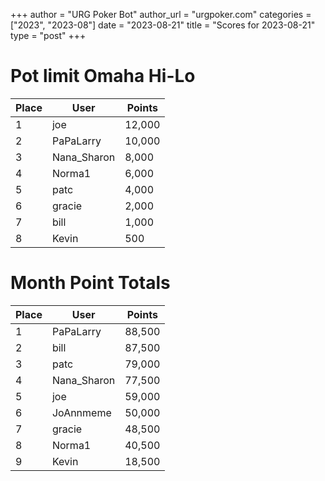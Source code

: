 +++
author = "URG Poker Bot"
author_url = "urgpoker.com"
categories = ["2023", "2023-08"]
date = "2023-08-21"
title = "Scores for 2023-08-21"
type = "post"
+++
# Pot limit Omaha Hi-Lo

| Place | User | Points |
|-------|------|--------|
| 1 | joe | 12,000 |
| 2 | PaPaLarry | 10,000 |
| 3 | Nana_Sharon | 8,000 |
| 4 | Norma1 | 6,000 |
| 5 | patc | 4,000 |
| 6 | gracie | 2,000 |
| 7 | bill | 1,000 |
| 8 | Kevin | 500 |

# Month Point Totals

| Place | User | Points |
|-------|------|--------|
| 1 | PaPaLarry | 88,500 |
| 2 | bill | 87,500 |
| 3 | patc | 79,000 |
| 4 | Nana_Sharon | 77,500 |
| 5 | joe | 59,000 |
| 6 | JoAnnmeme | 50,000 |
| 7 | gracie | 48,500 |
| 8 | Norma1 | 40,500 |
| 9 | Kevin | 18,500 |
